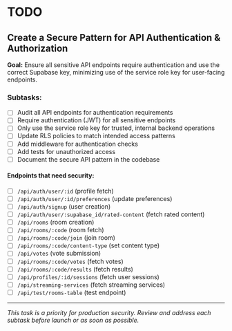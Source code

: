 # TODO

## Create a Secure Pattern for API Authentication & Authorization

**Goal:** Ensure all sensitive API endpoints require authentication and use the correct Supabase key, minimizing use of the service role key for user-facing endpoints.

### Subtasks:
- [ ] Audit all API endpoints for authentication requirements
- [ ] Require authentication (JWT) for all sensitive endpoints
- [ ] Only use the service role key for trusted, internal backend operations
- [ ] Update RLS policies to match intended access patterns
- [ ] Add middleware for authentication checks
- [ ] Add tests for unauthorized access
- [ ] Document the secure API pattern in the codebase

#### Endpoints that need security:
- [ ] `/api/auth/user/:id` (profile fetch)
- [ ] `/api/auth/user/:id/preferences` (update preferences)
- [ ] `/api/auth/signup` (user creation)
- [ ] `/api/auth/user/:supabase_id/rated-content` (fetch rated content)
- [ ] `/api/rooms` (room creation)
- [ ] `/api/rooms/:code` (room fetch)
- [ ] `/api/rooms/:code/join` (join room)
- [ ] `/api/rooms/:code/content-type` (set content type)
- [ ] `/api/votes` (vote submission)
- [ ] `/api/rooms/:code/votes` (fetch votes)
- [ ] `/api/rooms/:code/results` (fetch results)
- [ ] `/api/profiles/:id/sessions` (fetch user sessions)
- [ ] `/api/streaming-services` (fetch streaming services)
- [ ] `/api/test/rooms-table` (test endpoint)

---

*This task is a priority for production security. Review and address each subtask before launch or as soon as possible.* 